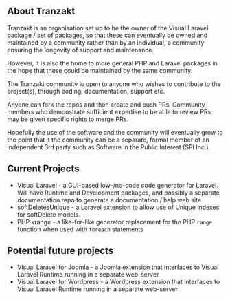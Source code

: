 ## About Tranzakt

Tranzakt is an organisation set up to be the owner of the Visual Laravel package / set of packages, 
so that these can eventually be owned and maintained by a community rather than by an individual,
a community ensuring the longevity of support and maintenance.

However, it is also the home to more general PHP and Laravel packages in the hope that these could
be maintained by the same community.

The Tranzakt community is open to anyone who wishes to contribute to the project(s),
through coding, documentation, support etc.

Anyone can fork the repos and then create and push PRs. 
Community members who demonstrate sufficient expertise to be able to review
PRs may be given specific rights to merge PRs.

Hopefully the use of the software and the community will eventually grow to the point that
it the community can be a separate, formal member of an independent 3rd party 
such as Software in the Public Interest (SPI Inc.).

## Current Projects

* Visual Laravel - a GUI-based low-/no-code code generator for Laravel. 
Will have Runtime and Development packages, 
and possibly a separate documentation repo 
to generate a documentation / help web site
* softDeletesUnique - a Laravel extension to allow use of Unique indexes for softDelete models.
* PHP xrange - a like-for-like generator replacement for the PHP `range` function when used with `foreach` statements

## Potential future projects

* Visual Laravel for Joomla - a Joomla extension that interfaces to Visual Laravel Runtime running in a separate web-server
* Visual Laravel for Wordpress - a Wordpress extension that interfaces to Visual Laravel Runtime running in a separate web-server
